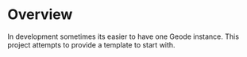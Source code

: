 # Overview

In development sometimes its easier to have one Geode instance.   This project attempts to provide a template to start with.
